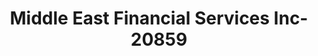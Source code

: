 ---
f_zip-code: 60455
f_state-code: IL
title: Middle East Financial Services Inc-20859
f_phone: 708-237-2500
f_city-only: Bridgeview
f_address: 7323 West 87Th Street Bridgeview
f_location-unique-id: '20859'
slug: middle-east-financial-services-inc-20859
updated-on: '2024-05-30T13:46:58.046Z'
created-on: '2024-05-30T13:36:59.803Z'
published-on: '2024-05-30T13:54:32.469Z'
f_city-state: cms/city/bridgeview-il.md
f_company: cms/company/middle-east-financial-services-inc.md
f_state: cms/state/illinois.md
layout: '[payday-loan].html'
tags: payday-loan
---